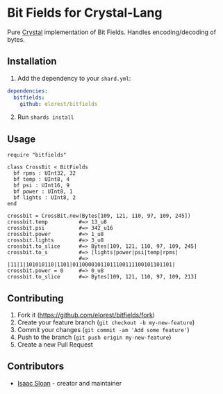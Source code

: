 # Bit Fields for Crystal-Lang

Pure [Crystal](https://crystal-lang.org/) implementation of Bit Fields. Handles encoding/decoding of bytes.

## Installation

1. Add the dependency to your `shard.yml`:
```yaml
dependencies:
  bitfields:
    github: elorest/bitfields
```
2. Run `shards install`

## Usage

```crystal
require "bitfields"

class CrossBit < BitFields
  bf rpms : UInt32, 32
  bf temp : UInt8, 4 
  bf psi : UInt16, 9 
  bf power : UInt8, 1 
  bf lights : UInt8, 2 
end

crossbit = CrossBit.new(Bytes[109, 121, 110, 97, 109, 245])
crossbit.temp          #=> 13_u8
crossbit.psi           #=> 342_u16
crossbit.power         #=> 1_u8
crossbit.lights        #=> 3_u8
crossbit.to_slice      #=> Bytes[109, 121, 110, 97, 109, 245]
crossbit.to_s          #=> |lights|power|psi|temp|rpms|
                       #=> |11|1|101010110|1101|01100001011011100111100101101101|
crossbit.power = 0     #=> 0_u8
crossbit.to_slice      #=> Bytes[109, 121, 110, 97, 109, 213]
```

## Contributing

1. Fork it (<https://github.com/elorest/bitfields/fork>)
2. Create your feature branch (`git checkout -b my-new-feature`)
3. Commit your changes (`git commit -am 'Add some feature'`)
4. Push to the branch (`git push origin my-new-feature`)
5. Create a new Pull Request

## Contributors

- [Isaac Sloan](https://github.com/elorest) - creator and maintainer
